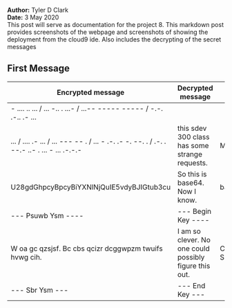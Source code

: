 **Author:** Tyler D Clark  
**Date:** 3 May 2020  
This post will serve as documentation for the project 8. This markdown post provides screenshots of the webpage and 
screenshots of showing the deployment from the cloud9 ide. Also includes the decrypting of the secret messages

## First Message
|Encrypted message|Decrypted message|Type|
|---|---|---|
|- .... .. ... / ... -.. . ...- / ...-- ----- ----- / -.-. .-.. .- ... 
... / .... .- ... / ... --- -- . / ... - .-. .- -. --. . / .-. . --.- ..- . ... - ... .-.-.-| this sdev 300 class has some strange requests.|Morse 
|U28gdGhpcyBpcyBiYXNlNjQuIE5vdyBJIGtub3cu| So this is base64. Now I know.|base64
|--- Psuwb Ysm ---- |--- Begin Key ---- 
|W oa gc qzsjsf. Bc cbs qcizr dcggwpzm twuifs hvwg cih. | I am so clever. No one could possibly figure this out. |Caesarian Shift 
|--- Sbr Ysm ---|--- End Key ---
